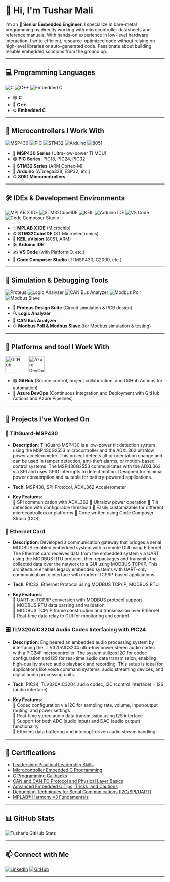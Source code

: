 # 👋 Hi, I'm Tushar Mali

I'm an **🚀 Senior Embedded Engineer**. 
I specialize in bare-metal programming by directly working with microcontroller datasheets and reference manuals. With hands-on experience in low-level hardware interaction, I write efficient, resource-optimized code without relying on high-level libraries or auto-generated code. Passionate about building reliable embedded solutions from the ground up.

---

## 💻 Programming Languages
![C](https://img.shields.io/badge/C-00599C?style=for-the-badge&logo=c&logoColor=white)
![C++](https://img.shields.io/badge/C++-00599C?style=for-the-badge&logo=c%2B%2B&logoColor=white)
![Embedded C](https://img.shields.io/badge/Embedded%20C-green?style=for-the-badge)

- 🟢 **C**           
- 🔷 **C++**       
- ⚙️ **Embedded C**  
  
---

## 🔧 Microcontrollers I Work With
![MSP430](https://img.shields.io/badge/MSP430-TI-990000?style=for-the-badge&logo=TexasInstruments&logoColor=white)
![PIC](https://img.shields.io/badge/PIC-Microchip-red?style=for-the-badge&logo=microchip)
![STM32](https://img.shields.io/badge/STM32-03234B?style=for-the-badge&logo=STMicroelectronics&logoColor=white)
![Arduino](https://img.shields.io/badge/Arduino-00979D?style=for-the-badge&logo=arduino&logoColor=white)
![8051](https://img.shields.io/badge/8051-MCU-blue?style=for-the-badge)

- 🔴 **MSP430 Series** (Ultra-low-power TI MCU)
- 🟢 **PIC Series**: PIC18, PIC24, PIC32  
- 🔵 **STM32 Series** (ARM Cortex-M)  
- 🔸 **Arduino** (ATmega328, ESP32, etc.)  
- ⚙️ **8051 Microcontrollers**

---

## 🛠️ IDEs & Development Environments

![MPLAB X IDE](https://img.shields.io/badge/MPLAB%20X-IDE-red?style=for-the-badge&logo=microchip)
![STM32CubeIDE](https://img.shields.io/badge/STM32CubeIDE-blue?style=for-the-badge&logo=STMicroelectronics)
![KEIL](https://img.shields.io/badge/Keil-uVision-green?style=for-the-badge)
![Arduino IDE](https://img.shields.io/badge/Arduino-IDE-00979D?style=for-the-badge&logo=arduino&logoColor=white)
![VS Code](https://img.shields.io/badge/VSCode-007ACC?style=for-the-badge&logo=visual-studio-code&logoColor=white)
![Code Composer Studio](https://img.shields.io/badge/Code%20Composer%20Studio-TI-990000?style=for-the-badge&logo=TexasInstruments&logoColor=white)

- 💡 **MPLAB X IDE**  (Microchip)
- ⚙️ **STM32CubeIDE** (ST Microelectronics) 
- 🧠 **KEIL uVision** (8051, ARM) 
- 🛠️ **Arduino IDE**  
- ✍️ **VS Code** (with PlatformIO, etc.)
- 🔧 **Code Composer Studio** (TI MSP430, C2000, etc.)

---

## 🧪 Simulation & Debugging Tools
![Proteus](https://img.shields.io/badge/Proteus-Simulation-purple?style=for-the-badge)
![Logic Analyzer](https://img.shields.io/badge/Logic%20Analyzer-Tool-yellow?style=for-the-badge)
![CAN Bus Analyzer](https://img.shields.io/badge/CAN%20Bus-Analyzer-blue?style=for-the-badge)
![Modbus Poll](https://img.shields.io/badge/Modbus-Poll-orange?style=for-the-badge)
![Modbus Slave](https://img.shields.io/badge/Modbus-Slave-orange?style=for-the-badge)

- 🔄 **Proteus Design Suite** (Circuit simulation & PCB design)  
- 🔍 **Logic Analyzer**  
- 🚌 **CAN Bus Analyzer**  
- ⚙️ **Modbus Poll & Modbus Slave** (for Modbus simulation & testing)

---

## 🔧 Platforms and tool I Work With

<p align="left"> <img src="https://cdn.jsdelivr.net/gh/devicons/devicon/icons/github/github-original.svg" alt="GitHub" width="50" height="50" style="margin-right:20px;" /> <img src="https://cdn.jsdelivr.net/gh/devicons/devicon/icons/azuredevops/azuredevops-original.svg" alt="Azure DevOps" width="50" height="50" style="margin-right:20px;" /> </p>

- 🟣 **GitHub** (Source control, project collaboration, and GitHub Actions for automation)
- 🔵 **Azure DevOps** (Continuous Integration and Deployment with GitHub Actions and Azure Pipelines)
  
---

## 🔧 Projects I've Worked On

### 🚗 TiltGuard-MSP430
- **Description**: TiltGuard-MSP430 is a low-power tilt detection system using the MSP430G2553 microcontroller and the ADXL362 ultralow power accelerometer. This project detects tilt or orientation change and can be used in tamper detection, anti-theft alarms, or motion-based control systems. The MSP430G2553 communicates with the ADXL362 via SPI and uses GPIO interrupts to detect motion. Designed for minimal power consumption and suitable for battery-powered applications.
  
- **Tech**: MSP430, SPI Protocol, ADXL362 Accelerometer
  
- **Key Features**:  
 🔸 SPI communication with ADXL362
 🔸 Ultralow power operation
 🔸 Tilt detection with configurable threshold
 🔸 Easily customizable for different microcontrollers or platforms 
 🔸 Code written using Code Composer Studio (CCS) 


### 🚗 Ethernet Card
- **Description**: Developed a communication gateway that bridges a serial MODBUS-enabled embedded system with a remote GUI using Ethernet. The Ethernet card receives data from the embedded system via UART using the MODBUS RTU protocol, then repackages and transmits the collected data over the network to a GUI using MODBUS TCP/IP. This architecture enables legacy embedded systems with UART-only communication to interface with modern TCP/IP-based applications.
  
- **Tech**: PIC32, Ethernet Protocol using MODBUS TCP/IP, MODBUS RTU
  
- **Key Features**:  
 🔸 UART-to-TCP/IP conversion with MODBUS protocol support  
 🔸 MODBUS RTU data parsing and validation  
 🔸 MODBUS TCP/IP frame construction and transmission over Ethernet  
 🔸 Real-time data relay to GUI for monitoring and control  


### 🎛️ TLV320AIC3204 Audio Codec Interfacing with PIC24
- **Description**: Engineered an embedded audio processing system by interfacing the TLV320AIC3204 ultra-low power stereo audio codec with a PIC24F microcontroller. The system utilizes I2C for codec configuration and I2S for real-time audio data transmission, enabling high-quality stereo audio playback and recording. This setup is ideal for applications like voice command systems, audio streaming devices, and digital audio processing units.
  
- **Tech**: PIC24, TLV320AIC3204 audio codec, I2C (control interface) + I2S (audio interface)
  
- **Key Features**:  
 🔸 Codec configuration via I2C for sampling rate, volume, input/output routing, and power settings  
 🔸 Real-time stereo audio data transmission using I2S interface  
 🔸 Support for both ADC (audio input) and DAC (audio output) functionality  
 🔸 Efficient data buffering and interrupt-driven audio stream handling  

---

## 📜 Certifications

- [Leadership: Practical Leadership Skills](https://www.udemy.com/certificate/UC-04a2fd29-ec1c-4463-8c9b-2ab69faaeeeb/)
- [Microcontroller Embedded C Programming](https://www.udemy.com/certificate/UC-f07fb1c8-35b9-4719-8743-88872d371155/)
- [C Programming Callbacks](https://verify.skilljar.com/c/d25sqt4x79w6)
- [CAN and CAN FD Protocol and Physical Layer Basics](https://verify.skilljar.com/c/2oczr9aus9x6)
- [Advanced Embedded C Tips, Tricks, and Cautions](https://verify.skilljar.com/c/ycwdfwxreocj)
- [Debugging Techniques for Serial Communications (I2C/SPI/UART)](https://verify.skilljar.com/c/2ozwegopcvpq)
- [MPLAB® Harmony v3 Fundamentals](https://verify.skilljar.com/c/n4zq2x9ubr34)
  
---

## 📊 GitHub Stats

![Tushar's GitHub Stats](https://github-readme-stats.vercel.app/api?username=tusharmali017&show_icons=true&theme=radical)

---

## 📫 Connect with Me

[![LinkedIn](https://img.shields.io/badge/LinkedIn-blue?style=for-the-badge&logo=linkedin&logoColor=white)](https://www.linkedin.com/in/tushar-mali-692230139/)
[![GitHub](https://img.shields.io/badge/GitHub-000?style=for-the-badge&logo=github&logoColor=white)](https://github.com/tusharmali017)

---

